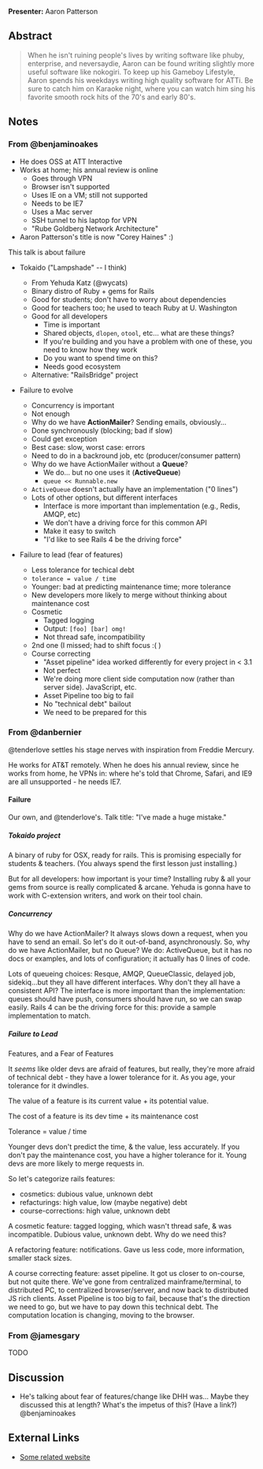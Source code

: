 **Presenter:** Aaron Patterson

## Abstract

> When he isn't ruining people's lives by writing software like phuby, enterprise, and neversaydie, Aaron can be found writing slightly more useful software like nokogiri. To keep up his Gameboy Lifestyle, Aaron spends his weekdays writing high quality software for ATTi. Be sure to catch him on Karaoke night, where you can watch him sing his favorite smooth rock hits of the 70's and early 80's.

## Notes

### From @benjaminoakes

* He does OSS at ATT Interactive
* Works at home; his annual review is online
    * Goes through VPN
    * Browser isn't supported
    * Uses IE on a VM; still not supported
    * Needs to be IE7
    * Uses a Mac server
    * SSH tunnel to his laptop for VPN
    * "Rube Goldberg Network Architecture"
* Aaron Patterson's title is now "Corey Haines" :)

This talk is about failure

* Tokaido ("Lampshade" -- I think)
    * From Yehuda Katz (@wycats)
    * Binary distro of Ruby + gems for Rails
    * Good for students; don't have to worry about dependencies
    * Good for teachers too; he used to teach Ruby at U. Washington
    * Good for all developers
        * Time is important
        * Shared objects, `dlopen`, `otool`, etc... what are these things?
        * If you're building and you have a problem with one of these, you need to know how they work
        * Do you want to spend time on this?
        * Needs good ecosystem
    * Alternative: "RailsBridge" project

* Failure to evolve
    * Concurrency is important
    * Not enough
    * Why do we have **ActionMailer**?  Sending emails, obviously...
    * Done synchronously (blocking; bad if slow)
    * Could get exception
    * Best case: slow, worst case: errors
    * Need to do in a backround job, etc (producer/consumer pattern)
    * Why do we have ActionMailer without a **Queue**?
        * We do... but no one uses it (**ActiveQueue**)
        * `queue << Runnable.new`
    * `ActiveQueue` doesn't actually have an implementation ("0 lines")
    * Lots of other options, but different interfaces
        * Interface is more important than implementation (e.g., Redis, AMQP, etc)
        * We don't have a driving force for this common API
        * Make it easy to switch
        * "I'd like to see Rails 4 be the driving force"

* Failure to lead (fear of features)
    * Less tolerance for techical debt
    * `tolerance = value / time`
    * Younger: bad at predicting maintenance time; more tolerance
    * New developers more likely to merge without thinking about maintenance cost
    * Cosmetic
        * Tagged logging
        * Output: `[foo] [bar] omg!`
        * Not thread safe, incompatibility
    * 2nd one (I missed; had to shift focus :( )
    * Course correcting
        * "Asset pipeline" idea worked differently for every project in < 3.1
        * Not perfect
        * We're doing more client side computation now (rather than server side).  JavaScript, etc.
        * Asset Pipeline too big to fail
        * No "technical debt" bailout
        * We need to be prepared for this

### From @danbernier

@tenderlove settles his stage nerves with inspiration from Freddie
Mercury.

He works for AT&T remotely. When he does his annual review, since he
works from home, he VPNs in: where he's told that Chrome, Safari, and
IE9 are all unsupported - he needs IE7.

#### Failure

Our own, and @tenderlove's. Talk title: "I've made a huge mistake."

##### Tokaido project

A binary of ruby for OSX, ready for rails. This is promising
especially for students & teachers. (You always spend the first lesson
just installing.)

But for all developers: how important is your time? Installing ruby &
all your gems from source is really complicated & arcane.  Yehuda is
gonna have to work with C-extension writers, and work on their tool
chain.

##### Concurrency

Why do we have ActionMailer?  It always slows down a request, when you
have to send an email. So let's do it out-of-band, asynchronously. So,
why do we have ActionMailer, but no Queue? We do: ActiveQueue, but it
has no docs or examples, and lots of configuration; it actually has 0
lines of code.

Lots of queueing choices: Resque, AMQP, QueueClassic, delayed job,
sidekiq...but they all have different interfaces. Why don't they all
have a consistent API? The interface is more important than the
implementation: queues should have push, consumers should have run, so
we can swap easily. Rails 4 can be the driving force for this: provide
a sample implementation to match.

##### Failure to Lead

Features, and a Fear of Features

It _seems_ like older devs are afraid of features, but really, they're
more afraid of technical debt - they have a lower tolerance for it. As
you age, your tolerance for it dwindles.

The value of a feature is its current value + its potential value.

The cost of a feature is its dev time + its maintenance cost

Tolerance = value / time

Younger devs don't predict the time, & the value, less accurately.  If
you don't pay the maintenance cost, you have a higher tolerance for
it.  Young devs are more likely to merge requests in.

So let's categorize rails features:
* cosmetics: dubious value, unknown debt
* refacturings: high value, low (maybe negative) debt
* course-corrections: high value, unknown debt

A cosmetic feature: tagged logging, which wasn't thread safe, & was
incompatible. Dubious value, unknown debt. Why do we need this?

A refactoring feature: notifications. Gave us less code, more
information, smaller stack sizes.

A course correcting feature: asset pipeline. It got us closer to
on-course, but not quite there. We've gone from centralized
mainframe/terminal, to distributed PC, to centralized browser/server,
and now back to distributed JS rich clients. Asset Pipeline is too big
to fail, because that's the direction we need to go, but we have to
pay down this technical debt.  The computation location is changing,
moving to the browser.


### From @jamesgary

TODO

## Discussion

* He's talking about fear of features/change like DHH was... Maybe they discussed this at length?  What's the impetus of this?  (Have a link?) @benjaminoakes

## External Links

* [Some related website](http://www.example.com/)
